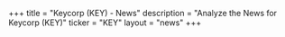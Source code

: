 +++
title = "Keycorp (KEY) - News"
description = "Analyze the News for Keycorp (KEY)"
ticker = "KEY"
layout = "news"
+++


